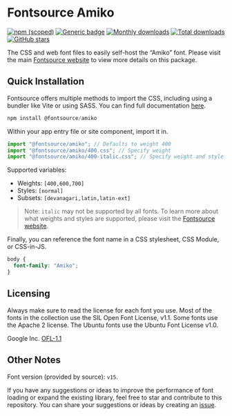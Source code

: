 # Fontsource Amiko

[![npm (scoped)](https://img.shields.io/npm/v/@fontsource/amiko?color=brightgreen)](https://www.npmjs.com/package/@fontsource/amiko) [![Generic badge](https://img.shields.io/badge/fontsource-passing-brightgreen)](https://github.com/fontsource/fontsource) [![Monthly downloads](https://badgen.net/npm/dm/@fontsource/amiko)](https://github.com/fontsource/fontsource) [![Total downloads](https://badgen.net/npm/dt/@fontsource/amiko)](https://github.com/fontsource/fontsource) [![GitHub stars](https://img.shields.io/github/stars/fontsource/fontsource.svg?style=social&label=Star)](https://github.com/fontsource/fontsource/stargazers)

The CSS and web font files to easily self-host the “Amiko” font. Please visit the main [Fontsource website](https://fontsource.org/fonts/amiko) to view more details on this package.

## Quick Installation

Fontsource offers multiple methods to import the CSS, including using a bundler like Vite or using SASS. You can find full documentation [here](https://fontsource.org/docs/getting-started/introduction).

```javascript
npm install @fontsource/amiko
```

Within your app entry file or site component, import it in.

```javascript
import "@fontsource/amiko"; // Defaults to weight 400
import "@fontsource/amiko/400.css"; // Specify weight
import "@fontsource/amiko/400-italic.css"; // Specify weight and style
```

Supported variables:
- Weights: `[400,600,700]`
- Styles: `[normal]`
- Subsets: `[devanagari,latin,latin-ext]`

> Note: `italic` may not be supported by all fonts. To learn more about what weights and styles are supported, please visit the [Fontsource website](https://fontsource.org/fonts/amiko).

Finally, you can reference the font name in a CSS stylesheet, CSS Module, or CSS-in-JS.

```css
body {
  font-family: "Amiko";
}
```

## Licensing
Always make sure to read the license for each font you use. Most of the fonts in the collection use the SIL Open Font License, v1.1. Some fonts use the Apache 2 license. The Ubuntu fonts use the Ubuntu Font License v1.0.

Google Inc.
[OFL-1.1](http://scripts.sil.org/OFL)

## Other Notes
Font version (provided by source): `v15`.

If you have any suggestions or ideas to improve the performance of font loading or expand the existing library, feel free to star and contribute to this repository. You can share your suggestions or ideas by creating an [issue](https://github.com/fontsource/fontsource/issues).